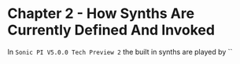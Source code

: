 # Chapter 2 - How Synths Are Currently Defined And Invoked

In `Sonic PI V5.0.0 Tech Preview 2` the built in synths are played by ``
